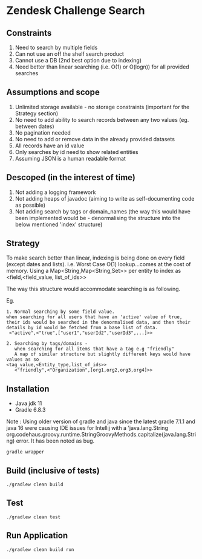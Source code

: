 # Zendesk Challenge Search

## Constraints

1. Need to search by multiple fields
2. Can not use an off the shelf search product 
3. Cannot use a DB (2nd best option due to indexing)
4. Need better than linear searching (i.e. O(1) or O(logn)) for all provided searches

## Assumptions and scope

1. Unlimited storage available - no storage constraints (important for the Strategy section)
2. No need to add ability to search records between any two values (eg. between dates)
3. No pagination needed
4. No need to add or remove data in the already provided datasets
5. All records have an id value
6. Only searches by id need to show related entities
7. Assuming JSON is a human readable format

## Descoped (in the interest of time)

1. Not adding a logging framework
2. Not  adding heaps of javadoc (aiming to write as self-documenting code as possible)
3. Not adding search by tags or domain_names (the way this would have been implemented would be - denormalising the structure into the below mentioned 'index' structure)

## Strategy

To make search better than linear, indexing is being done on every field (except dates and lists). i.e. Worst Case O(1) lookup...comes at the cost of memory.
Using a Map<String,Map<String,Set<String>>> per entity to index as <field,<field_value, list_of_ids>>

The way this structure would accommodate searching is as following.

Eg. 

    1. Normal searching by some field value.
	when searching for all users that have an 'active' value of true, their ids would be searched in the denormalised data, and then their details by id would be fetched from a base list of data.
	 <"active",<"true",["user1","userId2","userId3",...]>>
	 
    2. Searching by tags/domains -
       when searching for all items that have a tag e.g "friendly"
       A map of similar structure but slightly different keys would have values as so
	<tag_value,<Entity_type,list_of_ids>>
       <"friendly",<"Organization",[org1,org2,org3,org4]>>
    
## Installation

- Java jdk 11
- Gradle 6.8.3

Note : Using older version of gradle and java since the latest gradle 7.1.1 and java 16 were causing IDE issues for Intellij with a 'java.lang.String org.codehaus.groovy.runtime.StringGroovyMethods.capitalize(java.lang.String) error. It has been noted as bug.

```shell script
gradle wrapper
```

## Build (inclusive of tests)

```shell script
./gradlew clean build
```

## Test

```shell script
./gradlew clean test
```

## Run Application

```shell script
./gradlew clean build run
```